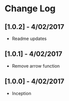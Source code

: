 # Change Log

## [1.0.2] - 4/02/2017
- Readme updates

## [1.0.1] - 4/02/2017
- Remove arrow function

## [1.0.0] - 4/02/2017
- Inception
